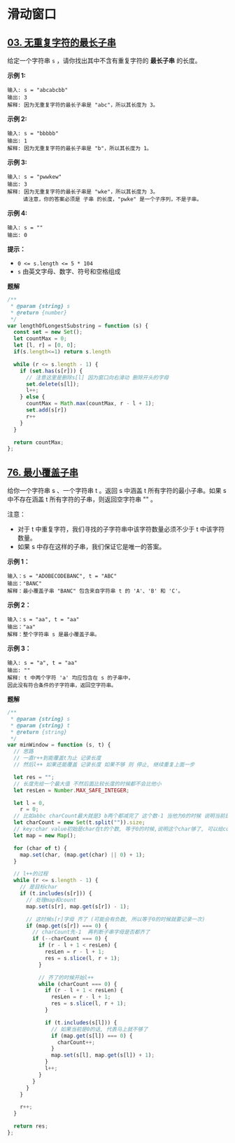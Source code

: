 # 滑动窗口

## [03. 无重复字符的最长子串](https://leetcode-cn.com/problems/longest-substring-without-repeating-characters/)

给定一个字符串 `s` ，请你找出其中不含有重复字符的 **最长子串** 的长度。

 

**示例 1:**

```
输入: s = "abcabcbb"
输出: 3 
解释: 因为无重复字符的最长子串是 "abc"，所以其长度为 3。
```

**示例 2:**

```
输入: s = "bbbbb"
输出: 1
解释: 因为无重复字符的最长子串是 "b"，所以其长度为 1。
```

**示例 3:**

```
输入: s = "pwwkew"
输出: 3
解释: 因为无重复字符的最长子串是 "wke"，所以其长度为 3。
     请注意，你的答案必须是 子串 的长度，"pwke" 是一个子序列，不是子串。
```

**示例 4:**

```
输入: s = ""
输出: 0
```

 

**提示：**

- `0 <= s.length <= 5 * 104`
- `s` 由英文字母、数字、符号和空格组成

**题解**

```js
/**
 * @param {string} s
 * @return {number}
 */
var lengthOfLongestSubstring = function (s) {
  const set = new Set();
  let countMax = 0;
  let [l, r] = [0, 0];
  if(s.length<=1) return s.length

  while (r <= s.length - 1) {
    if (set.has(s[r])) {
      // 注意这里是删除s[l] 因为窗口向右滑动 删除开头的字母
      set.delete(s[l]);
      l++;
    } else {
      countMax = Math.max(countMax, r - l + 1);
      set.add(s[r])
      r++
    }
  }

  return countMax;
};
```

## [76. 最小覆盖子串](https://leetcode.cn/problems/minimum-window-substring/description/)

给你一个字符串 s 、一个字符串 t 。返回 s 中涵盖 t 所有字符的最小子串。如果 s 中不存在涵盖 t 所有字符的子串，则返回空字符串 "" 。

注意：
- 对于 t 中重复字符，我们寻找的子字符串中该字符数量必须不少于 t 中该字符数量。
- 如果 s 中存在这样的子串，我们保证它是唯一的答案。

**示例 1：**
```
输入：s = "ADOBECODEBANC", t = "ABC"
输出："BANC"
解释：最小覆盖子串 "BANC" 包含来自字符串 t 的 'A'、'B' 和 'C'。
```

**示例 2：**
```
输入：s = "aa", t = "aa"
输出："aa"
解释：整个字符串 s 是最小覆盖子串。
```

**示例 3：**
```
输入: s = "a", t = "aa"
输出: ""
解释: t 中两个字符 'a' 均应包含在 s 的子串中，
因此没有符合条件的子字符串，返回空字符串。
```
**题解**

```js
/**
 * @param {string} s
 * @param {string} t
 * @return {string}
 */
var minWindow = function (s, t) {
  // 思路
  // 一直r++到能覆盖t为止 记录长度
  // 然后l++ 如果还能覆盖 记录长度 如果不够 则 停止, 继续重复上面一步

  let res = "";
  // 长度先给一个最大值 不然后面比较长度的时候都不会比他小
  let resLen = Number.MAX_SAFE_INTEGER;

  let l = 0,
    r = 0;
  // 比如abbc charCount最大就是3 b两个都减完了 这个数-1 当他为0的时候 说明当前是一个备选目标答案
  let charCount = new Set(t.split("")).size;
  // key:char value初始是char在t的个数, 等于0的时候,说明这个char够了, 可以给count+1
  let map = new Map();

  for (char of t) {
    map.set(char, (map.get(char) || 0) + 1);
  }

  // l++的过程
  while (r <= s.length - 1) {
    // 是目标char
    if (t.includes(s[r])) {
      // 处理map和count
      map.set(s[r], map.get(s[r]) - 1);

      // 这时候s[r]字母 齐了 (可能会有负数, 所以等于0的时候就要记录一次)
      if (map.get(s[r]) === 0) {
        // charCount先-1  再判断子串字母是否都齐了
        if (--charCount === 0) {
          if (r - l + 1 < resLen) {
            resLen = r - l + 1;
            res = s.slice(l, r + 1);
          }

          // 齐了的时候开始l++
          while (charCount === 0) {
            if (r - l + 1 < resLen) {
              resLen = r - l + 1;
              res = s.slice(l, r + 1);
            }

            if (t.includes(s[l])) {
              // 如果当前是0的话, 代表马上就不够了
              if (map.get(s[l]) === 0) {
                charCount++;
              }
              map.set(s[l], map.get(s[l]) + 1);
            }
            l++;
          }
        }
      }
    }

    r++;
  }

  return res;
};

```